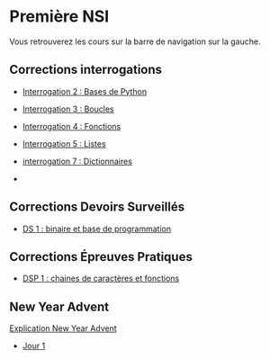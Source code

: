 # Première NSI

Vous retrouverez les cours sur la barre de navigation sur la gauche.

## Corrections interrogations

- [Interrogation 2 : Bases de Python](./0%20-%20Aides/Corrections/trimestre_1/correction_interro_2.md)  

- [Interrogation 3 : Boucles](./0%20-%20Aides/Corrections/trimestre_1/correction_interro_3.md)  

- [Interrogation 4 : Fonctions](./0%20-%20Aides/Corrections/trimestre_1/correction_interro_4.md) 
  
- [Interrogation 5 : Listes](./0%20-%20Aides/Corrections/trimestre_2/correction_interro_5.md)

- [interrogation 7 : Dictionnaires](./0%20-%20Aides/Corrections/trimestre_2/correction_interro_7.md)
- 
## Corrections Devoirs Surveillés

- [DS 1 : binaire et base de programmation](./0%20-%20Aides/Corrections/trimestre_1/correction_ds_1.md)
  
## Corrections Épreuves Pratiques

- [DSP 1 : chaines de caractères et fonctions](./0%20-%20Aides/Corrections/trimestre_1/correction_dsp_1.md)

## New Year Advent

[Explication New Year Advent](./0%20-%20New%20Year%20Advent/new_year_advent.md)
- [Jour 1](./0%20-%20New%20Year%20Advent/Jour_1.md)